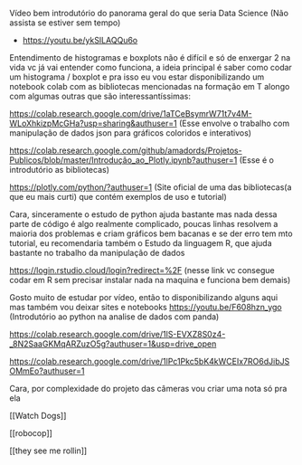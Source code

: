 
Vídeo bem introdutório do panorama geral do que seria Data Science (Não assista se estiver sem tempo)
- https://youtu.be/ykSILAQQu6o

Entendimento de histogramas e boxplots não é difícil e só de enxergar 2 na vida vc já vai entender como funciona, a ideia principal é saber como codar um histograma / boxplot e pra isso eu vou estar disponibilizando um notebook colab com as bibliotecas mencionadas na formação em T alongo com algumas outras que são interessantíssimas:

https://colab.research.google.com/drive/1aTCeBsymrW71t7v4M-WLoXhkizpMcGHa?usp=sharing&authuser=1  (Esse envolve o trabalho com manipulação de dados json para gráficos coloridos e interativos)

https://colab.research.google.com/github/amadords/Projetos-Publicos/blob/master/Introdução_ao_Plotly.ipynb?authuser=1 (Esse é o introdutório as bibliotecas)

https://plotly.com/python/?authuser=1 (Site oficial de uma das bibliotecas(a que eu mais curti) que contém exemplos de uso e tutorial)

Cara, sinceramente o estudo de python ajuda bastante mas nada dessa parte de código é algo realmente complicado, poucas linhas resolvem a maioria dos problemas e criam gráficos bem bacanas e se der erro tem mto tutorial, eu recomendaria também o Estudo da linguagem R, que ajuda bastante no trabalho da manipulação de dados

https://login.rstudio.cloud/login?redirect=%2F (nesse link vc consegue codar em R sem precisar instalar nada na maquina e funciona bem demais)

Gosto muito de estudar por vídeo, então to disponibilizando alguns aqui mas também vou deixar sites e notebooks
https://youtu.be/F608hzn_ygo (Introdutório ao python na analise de dados com panda)

https://colab.research.google.com/drive/1lS-EVXZ8S0z4-_8N2SaaGKMqARZuzO5g?authuser=1&usp=drive_open

https://colab.research.google.com/drive/1lPc1Pkc5bK4kWCEIx7RO6dJibJSOMmEo?authuser=1


Cara, por complexidade do projeto das câmeras vou criar uma nota só pra ela

[[Watch Dogs]]

[[robocop]] 

[[they see me rollin]]
